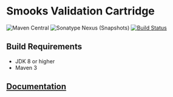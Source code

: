 # Smooks Validation Cartridge

![Maven Central](https://img.shields.io/maven-central/v/org.smooks.cartridges/smooks-validation-cartridge)
![Sonatype Nexus (Snapshots)](https://img.shields.io/nexus/s/org.smooks.cartridges/smooks-validation-cartridge?server=https%3A%2F%2Foss.sonatype.org)
[![Build Status](https://travis-ci.org/smooks/smooks-validation-cartridge.svg?branch=master)](https://travis-ci.org/smooks/smooks-validation-cartridge)

## Build Requirements

* JDK 8 or higher
* Maven 3

## [Documentation](https://www.smooks.org/documentation/#Rule_Based_Validation)